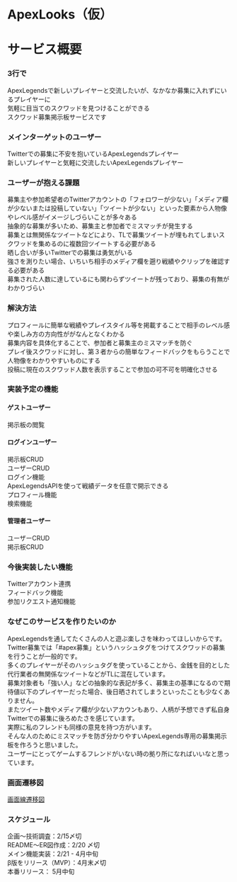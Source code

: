 # ApexLooks（仮）
# サービス概要
### 3行で
ApexLegendsで新しいプレイヤーと交流したいが、なかなか募集に入れずにいるプレイヤーに  
気軽に目当てのスクワッドを見つけることができる  
スクワッド募集掲示板サービスです  
### メインターゲットのユーザー
Twitterでの募集に不安を抱いているApexLegendsプレイヤー  
新しいプレイヤーと気軽に交流したいApexLegendsプレイヤー  
### ユーザーが抱える課題
募集主や参加希望者のTwitterアカウントの「フォロワーが少ない」「メディア欄が少ないまたは投稿していない」「ツイートが少ない」といった要素から人物像やレベル感がイメージしづらいことが多々ある  
抽象的な募集が多いため、募集主と参加者でミスマッチが発生する  
募集とは無関係なツイートなどにより、TLで募集ツイートが埋もれてしまいスクワッドを集めるのに複数回ツイートする必要がある  
晒し合いが多いTwitterでの募集は勇気がいる  
強さを測りたい場合、いちいち相手のメディア欄を遡り戦績やクリップを確認する必要がある  
募集された人数に達しているにも関わらずツイートが残っており、募集の有無がわかりづらい  
### 解決方法
プロフィールに簡単な戦績やプレイスタイル等を掲載することで相手のレベル感や楽しみ方の方向性ががなんとなくわかる  
募集内容を具体化することで、参加者と募集主のミスマッチを防ぐ  
プレイ後スクワッドに対し、第３者からの簡単なフィードバックをもらうことで人物像をわかりやすいものにする  
投稿に現在のスクワッド人数を表示することで参加の可不可を明確化させる  
### 実装予定の機能
#### ゲストユーザー
掲示板の閲覧  
#### ログインユーザー
掲示板CRUD  
ユーザーCRUD  
ログイン機能  
ApexLegendsAPIを使って戦績データを任意で開示できる  
プロフィール機能  
検索機能  
#### 管理者ユーザー
ユーザーCRUD  
掲示板CRUD  
### 今後実装したい機能
Twitterアカウント連携  
フィードバック機能  
参加リクエスト通知機能  
### なぜこのサービスを作りたいのか
ApexLegendsを通してたくさんの人と遊ぶ楽しさを味わってほしいからです。  
Twitter募集では「#apex募集」というハッシュタグをつけてスクワッドの募集を行うことが一般的です。  
多くのプレイヤーがそのハッシュタグを使っていることから、金銭を目的とした代行業者の無関係なツイートなどがTLに混在しています。  
募集対象者も「強い人」などの抽象的な表記が多く、募集主の基準になるので期待値以下のプレイヤーだった場合、後日晒されてしまうといったことも少なくありません。  
またツイート数やメディア欄が少ないアカウンもあり、人柄が予想できず私自身Twitterでの募集に後ろめたさを感じています。  
実際に私のフレンドも同様の意見を持つ方がいます。  
そんな人のためにミスマッチを防ぎ分かりやすいApexLegends専用の募集掲示板を作ろうと思いました。  
ユーザーにとってゲームするフレンドがいない時の拠り所になればいいなと思っています。  
### 画面遷移図
[画面線遷移図](https://www.figma.com/file/e7kNIMUHonHBqazTmlwWQQ/Apex-Looks?node-id=18%3A186)
### スケジュール
企画〜技術調査：2/15〆切  
README〜ER図作成：2/20 〆切  
メイン機能実装：2/21 - 4月中旬  
β版をリリース（MVP）：4月末〆切  
本番リリース： 5月中旬  
